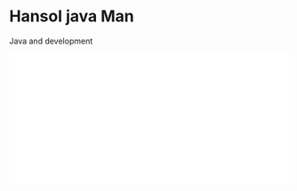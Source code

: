 # Hansol java Man

Java and development 

![image](https://github.com/Lee-Kyuhan/Java/blob/master/img/test.PNG)
